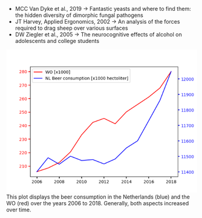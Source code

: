 * MCC Van Dyke et al., 2019 -> Fantastic yeasts and where to find them: the hidden diversity of dimorphic fungal pathogens
* JT Harvey, Applied Ergonomics, 2002 -> An analysis of the forces required to drag sheep over various surfaces
* DW Ziegler et al., 2005 -> The neurocognitive effects of alcohol on adolescents and college students

![Plot](/plot.png)
This plot displays the beer consumption in the Netherlands (blue) and the WO (red) over the years 2006 to 2018. Generally, both aspects increased over time.